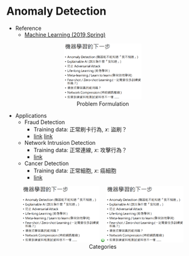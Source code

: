 # Anomaly Detection

- Reference
  - [Machine Learning (2019,Spring)](http://speech.ee.ntu.edu.tw/~tlkagk/courses_ML19.html)
  
<div align=center>
  <img src="https://github.com/YunlianMoon/AILibrary/blob/master/images/next.png" width="40%" /><br/>
  Problem Formulation
</div>

- Applications
  - Fraud Detection
    - Training data: 正常刷卡行為, 𝑥: 盜刷？
    - [link](https://www.kaggle.com/ntnu-testimon/paysim1/home) [link](https://www.kaggle.com/mlg-ulb/creditcardfraud/home)
  - Network Intrusion Detection
    - Training data: 正常連線, 𝑥: 攻擊行為？
    - [link](http://kdd.ics.uci.edu/databases/kddcup99/kddcup99.html)
  - Cancer Detection
    - Training data: 正常細胞, 𝑥: 癌細胞
    - [link](https://www.kaggle.com/uciml/breast-cancer-wisconsin-data/home)
    
<div align=center>
  <img src="https://github.com/YunlianMoon/AILibrary/blob/master/images/next.png" width="40%" />
  <img src="https://github.com/YunlianMoon/AILibrary/blob/master/DeepLearning/Attention/images/arrow.jpg" width="2%" />
  <img src="https://github.com/YunlianMoon/AILibrary/blob/master/images/next.png" width="40%" /><br/>
  Categories
</div>





